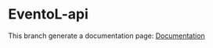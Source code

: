 EventoL-api
===========

This branch generate a documentation page: [Documentation](http://gnutn.github.io/eventoL-api "Documentation")
